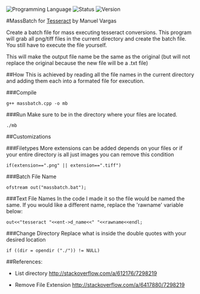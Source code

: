 <!-- using shields.io for status buttons -->
![Programming Language](https://img.shields.io/badge/Language-C++-black.svg)
![Status](https://img.shields.io/badge/Status-Passing-green.svg)
![Version](https://img.shields.io/badge/Version-v1-blue.svg)

#MassBatch for [Tesseract](https://github.com/tesseract-ocr/tesseract)
by Manuel Vargas

Create a batch file for mass executing tesseract conversions. This program will grab all png/tiff files in the current directory and create the batch file. You still have to execute the file yourself.

This will make the output file name be the same as the original (but will not replace the original because the new file will be a .txt file)

##How
This is achieved by reading all the file names in the current directory and adding them each into a formated file for execution.

###Compile

	g++ massbatch.cpp -o mb
	
###Run
Make sure to be in the directory where your files are located.
	
	./mb
	
##Customizations

###Filetypes
More extensions can be added depends on your files or if your entire directory is all just images you can remove this condition

	if(extension==".png" || extension==".tiff")
		
###Batch File Name

	ofstream out("massbatch.bat");
	
###Text File Names
In the code I made it so the file would be named the same. If you would like a different name, replace the 'rawname' variable below:

	out<<"tesseract "<<ent->d_name<<" "<<rawname<<endl;
	
###Change Directory
Replace what is inside the double quotes with your desired location

	if ((dir = opendir ("./")) != NULL)
			
##References:	
* List directory
http://stackoverflow.com/a/612176/7298219

* Remove File Extension
http://stackoverflow.com/a/6417880/7298219